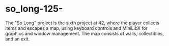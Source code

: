 # so_long-125-
The "So Long" project is the sixth project at 42, where the player collects items and escapes a map, using keyboard controls and MiniLibX for graphics and window management. The map consists of walls, collectibles, and an exit.
